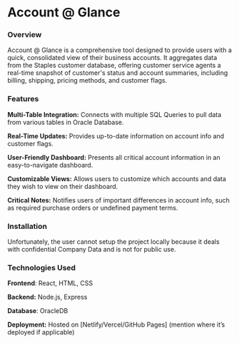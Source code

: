 # __Account @ Glance__
### __Overview__
Account @ Glance is a comprehensive tool designed to provide users with a quick, consolidated view of their business accounts. It aggregates data from the Staples customer database, offering customer service agents a real-time snapshot of customer's status and account summaries, including billing, shipping, pricing methods, and customer flags.

### Features
**Multi-Table Integration:** Connects with multiple SQL Queries to pull data from various tables in Oracle Database.

**Real-Time Updates:** Provides up-to-date information on account info and customer flags.

**User-Friendly Dashboard:** Presents all critical account information in an easy-to-navigate dashboard.

**Customizable Views:** Allows users to customize which accounts and data they wish to view on their dashboard.

**Critical Notes:** Notifies users of important differences in account info, such as required purchase orders or undefined payment terms.

### Installation
Unfortunately, the user cannot setup the project locally because it deals with confidential Company Data and is not for public use. 

### Technologies Used
**Frontend**: React, HTML, CSS

**Backend:** Node.js, Express

**Database**: OracleDB

**Deployment:** Hosted on [Netlify/Vercel/GitHub Pages] (mention where it’s deployed if applicable)
